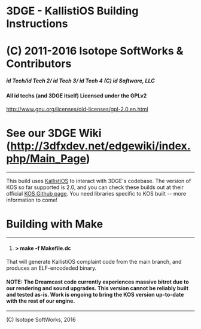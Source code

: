 # 3DGE - KallistiOS Building Instructions
# (C) 2011-2016 Isotope SoftWorks & Contributors
##### id Tech/id Tech 2/ id Tech 3/ id Tech 4 (C) id Software, LLC
#### All id techs (and 3DGE itself) Licensed under the GPLv2
http://www.gnu.org/licenses/old-licenses/gpl-2.0.en.html
# See our 3DGE Wiki (http://3dfxdev.net/edgewiki/index.php/Main_Page)
---
This build uses [KallistiOS](http://gamedev.allusion.net/softprj/kos/) to interact with 3DGE's codebase. The version of KOS so far supported is 2.0, and you can check these builds out at their official [KOS Github page](https://github.com/ljsebald/KallistiOS). You need libraries specific to KOS built -- more information to come!

# Building with Make
---
 1) #### > make -f Makefile.dc

That will generate KallistiOS complaint code from the main branch, and produces an ELF-encodeded binary.

#### NOTE: The Dreamcast code currently experiences massive bitrot due to our rendering and sound upgrades. This version cannot be reliably built and tested as-is. Work is ongoing to bring the KOS version up-to-date with the rest of our engine.

---
(C) Isotope SoftWorks, 2016


